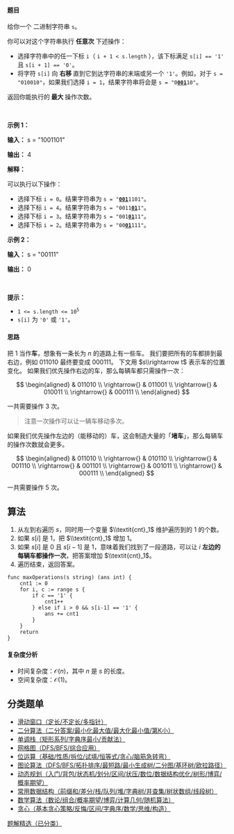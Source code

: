 #### 题目

<p>给你一个 <span data-keyword="binary-string">二进制字符串</span> <code>s</code>。</p>

<p>你可以对这个字符串执行 <strong>任意次</strong> 下述操作：</p>

<ul>
	<li>选择字符串中的任一下标 <code>i</code>（ <code>i + 1 < s.length</code> ），该下标满足 <code>s[i] == '1'</code> 且 <code>s[i + 1] == '0'</code>。</li>
	<li>将字符 <code>s[i]</code> 向 <strong>右移 </strong>直到它到达字符串的末端或另一个 <code>'1'</code>。例如，对于 <code>s = "010010"</code>，如果我们选择 <code>i = 1</code>，结果字符串将会是 <code>s = "0<strong><u>001</u></strong>10"</code>。</li>
</ul>

<p>返回你能执行的<strong> 最大 </strong>操作次数。</p>

<p> </p>

<p><strong class="example">示例 1：</strong></p>

<div class="example-block">
<p><strong>输入：</strong> <span class="example-io">s = "1001101"</span></p>

<p><strong>输出：</strong> <span class="example-io">4</span></p>

<p><strong>解释：</strong></p>

<p>可以执行以下操作：</p>

<ul>
	<li>选择下标 <code>i = 0</code>。结果字符串为 <code>s = "<u><strong>001</strong></u>1101"</code>。</li>
	<li>选择下标 <code>i = 4</code>。结果字符串为 <code>s = "0011<u><strong>01</strong></u>1"</code>。</li>
	<li>选择下标 <code>i = 3</code>。结果字符串为 <code>s = "001<strong><u>01</u></strong>11"</code>。</li>
	<li>选择下标 <code>i = 2</code>。结果字符串为 <code>s = "00<strong><u>01</u></strong>111"</code>。</li>
</ul>
</div>

<p><strong class="example">示例 2：</strong></p>

<div class="example-block">
<p><strong>输入：</strong> <span class="example-io">s = "00111"</span></p>

<p><strong>输出：</strong> <span class="example-io">0</span></p>
</div>

<p> </p>

<p><strong>提示：</strong></p>

<ul>
	<li><code>1 <= s.length <= 10<sup>5</sup></code></li>
	<li><code>s[i]</code> 为 <code>'0'</code> 或 <code>'1'</code>。</li>
</ul>

#### 思路

把 $1$ 当作**车**，想象有一条长为 $n$ 的道路上有一些车。
我们要把所有的车都排到最右边，例如 $011010$ 最终要变成 $000111$。
下文用 $s\\rightarrow t$ 表示车的位置变化。
如果我们优先操作右边的车，那么每辆车都只需操作一次：

$$
\begin{aligned}
& 011010      \\
\rightarrow{} & 011001        \\
\rightarrow{} & 010011        \\
\rightarrow{} & 000111        \\
\end{aligned}
$$

一共需要操作 $3$ 次。

> 注意一次操作可以让一辆车移动多次。

如果我们优先操作左边的（能移动的）车，这会制造大量的「**堵车**」，那么每辆车的操作次数就会更多。

$$
\begin{aligned}
& 011010      \\
\rightarrow{} & 010110        \\
\rightarrow{} & 001110        \\
\rightarrow{} & 001101        \\
\rightarrow{} & 001011        \\
\rightarrow{} & 000111        \\
\end{aligned}
$$

一共需要操作 $5$ 次。

## 算法

1. 从左到右遍历 $s$，同时用一个变量 $\\textit{cnt}_1$ 维护遍历到的 $1$ 的个数。
2. 如果 $s[i]$ 是 $1$，把 $\\textit{cnt}_1$ 增加 $1$。
3. 如果 $s[i]$ 是 $0$ 且 $s[i-1]$ 是 $1$，意味着我们找到了一段道路，可以让 $i$ **左边的每辆车都操作一次**，把答案增加 $\\textit{cnt}_1$。
4. 遍历结束，返回答案。

```
func maxOperations(s string) (ans int) {
	cnt1 := 0
	for i, c := range s {
		if c == '1' {
			cnt1++
		} else if i > 0 && s[i-1] == '1' {
			ans += cnt1
		}
	}
	return
}
```

#### 复杂度分析

- 时间复杂度：$\mathcal{O}(n)$，其中 $n$ 是 $s$ 的长度。
- 空间复杂度：$\mathcal{O}(1)$。

## 分类题单

- [滑动窗口（定长/不定长/多指针）](https://leetcode.cn/circle/discuss/0viNMK/)
- [二分算法（二分答案/最小化最大值/最大化最小值/第K小）](https://leetcode.cn/circle/discuss/SqopEo/)
- [单调栈（矩形系列/字典序最小/贡献法）](https://leetcode.cn/circle/discuss/9oZFK9/)
- [网格图（DFS/BFS/综合应用）](https://leetcode.cn/circle/discuss/YiXPXW/)
- [位运算（基础/性质/拆位/试填/恒等式/贪心/脑筋急转弯）](https://leetcode.cn/circle/discuss/dHn9Vk/)
- [图论算法（DFS/BFS/拓扑排序/最短路/最小生成树/二分图/基环树/欧拉路径）](https://leetcode.cn/circle/discuss/01LUak/)
- [动态规划（入门/背包/状态机/划分/区间/状压/数位/数据结构优化/树形/博弈/概率期望）](https://leetcode.cn/circle/discuss/tXLS3i/)
- [常用数据结构（前缀和/差分/栈/队列/堆/字典树/并查集/树状数组/线段树）](https://leetcode.cn/circle/discuss/mOr1u6/)
- [数学算法（数论/组合/概率期望/博弈/计算几何/随机算法）](https://leetcode.cn/circle/discuss/IYT3ss/)
- [贪心（基本贪心策略/反悔/区间/字典序/数学/思维/构造）](https://leetcode.cn/circle/discuss/g6KTKL/)

[题解精选（已分类）](https://github.com/EndlessCheng/codeforces-go/blob/master/leetcode/SOLUTIONS.md)
